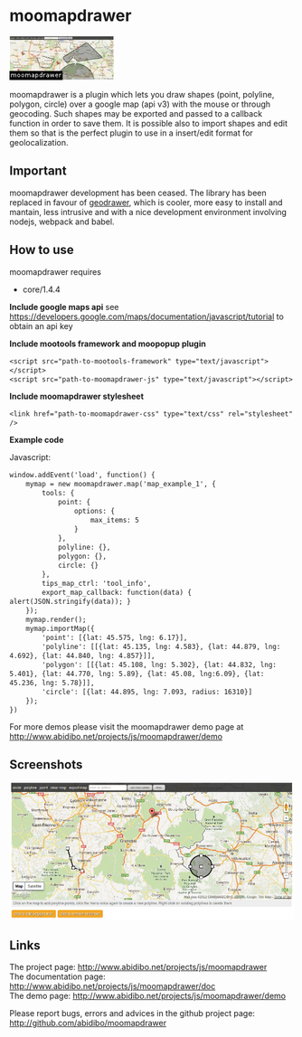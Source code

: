 moomapdrawer
===========

![Screenshot](http://github.com/abidibo/moomapdrawer/raw/master/logo.jpg)

moomapdrawer is a plugin which lets you draw shapes (point, polyline, polygon, circle) over a google map (api v3) with the mouse or through geocoding. Such shapes may be exported and passed to a callback function in order to save them. It is possible also to import shapes and edit them so that is the perfect plugin to use in a insert/edit format for geolocalization.

Important
----------

moomapdrawer development has been ceased. The library has been replaced in favour of [geodrawer](https://github.com/abidibo/geodrawer), which is cooler, more easy to install and mantain, less intrusive and with a nice development environment involving nodejs, webpack and babel.

How to use
----------

moomapdrawer requires 

- core/1.4.4 

**Include google maps api**
	see https://developers.google.com/maps/documentation/javascript/tutorial to obtain an api key

**Include mootools framework and moopopup plugin**

	<script src="path-to-mootools-framework" type="text/javascript"></script>
	<script src="path-to-moomapdrawer-js" type="text/javascript"></script>

**Include moomapdrawer stylesheet**

	<link href="path-to-moomapdrawer-css" type="text/css" rel="stylesheet" />

**Example code**

Javascript:

	window.addEvent('load', function() {
		mymap = new moomapdrawer.map('map_example_1', {
			tools: {
				point: {
					options: {
						max_items: 5
					}
				},
				polyline: {},
				polygon: {},
				circle: {}
			},
			tips_map_ctrl: 'tool_info',
			export_map_callback: function(data) { alert(JSON.stringify(data)); }
		});
		mymap.render();
		mymap.importMap({
			'point': [{lat: 45.575, lng: 6.17}],
			'polyline': [[{lat: 45.135, lng: 4.583}, {lat: 44.879, lng: 4.692}, {lat: 44.840, lng: 4.857}]],
			'polygon': [[{lat: 45.108, lng: 5.302}, {lat: 44.832, lng: 5.401}, {lat: 44.770, lng: 5.89}, {lat: 45.08, lng:6.09}, {lat: 45.236, lng: 5.78}]],
			'circle': [{lat: 44.895, lng: 7.093, radius: 16310}]
		}); 
	})

For more demos please visit the moomapdrawer demo page at http://www.abidibo.net/projects/js/moomapdrawer/demo

Screenshots
-----------

![Screenshot](http://github.com/abidibo/moomapdrawer/raw/master/Docs/mmd_screenshot1.png)

Links
-----------------

The project page: http://www.abidibo.net/projects/js/moomapdrawer  
The documentation page: http://www.abidibo.net/projects/js/moomapdrawer/doc   
The demo page: http://www.abidibo.net/projects/js/moomapdrawer/demo

Please report bugs, errors and advices in the github project page: http://github.com/abidibo/moomapdrawer

